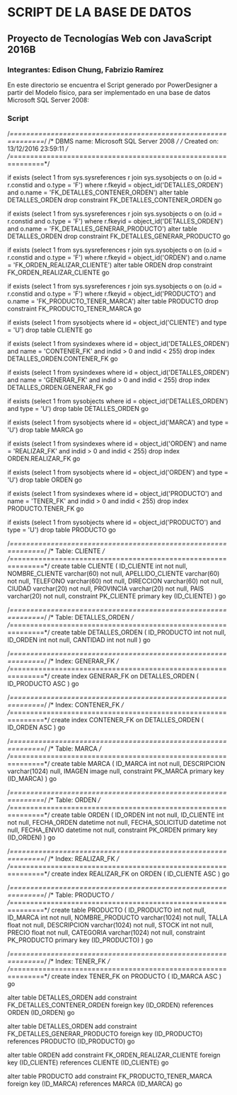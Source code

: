 # SCRIPT DE LA BASE DE DATOS

## Proyecto de Tecnologías Web con JavaScript 2016B

### Integrantes: Edison Chung, Fabrizio Ramírez

En este directorio se encuentra el Script generado por PowerDesigner a partir del Modelo físico, para ser implementado en una base de datos Microsoft SQL Server 2008:

### Script

/*==============================================================*/
/* DBMS name:      Microsoft SQL Server 2008                    */
/* Created on:     13/12/2016 23:59:11                          */
/*==============================================================*/


if exists (select 1
   from sys.sysreferences r join sys.sysobjects o on (o.id = r.constid and o.type = 'F')
   where r.fkeyid = object_id('DETALLES_ORDEN') and o.name = 'FK_DETALLES_CONTENER_ORDEN')
alter table DETALLES_ORDEN
   drop constraint FK_DETALLES_CONTENER_ORDEN
go

if exists (select 1
   from sys.sysreferences r join sys.sysobjects o on (o.id = r.constid and o.type = 'F')
   where r.fkeyid = object_id('DETALLES_ORDEN') and o.name = 'FK_DETALLES_GENERAR_PRODUCTO')
alter table DETALLES_ORDEN
   drop constraint FK_DETALLES_GENERAR_PRODUCTO
go

if exists (select 1
   from sys.sysreferences r join sys.sysobjects o on (o.id = r.constid and o.type = 'F')
   where r.fkeyid = object_id('ORDEN') and o.name = 'FK_ORDEN_REALIZAR_CLIENTE')
alter table ORDEN
   drop constraint FK_ORDEN_REALIZAR_CLIENTE
go

if exists (select 1
   from sys.sysreferences r join sys.sysobjects o on (o.id = r.constid and o.type = 'F')
   where r.fkeyid = object_id('PRODUCTO') and o.name = 'FK_PRODUCTO_TENER_MARCA')
alter table PRODUCTO
   drop constraint FK_PRODUCTO_TENER_MARCA
go

if exists (select 1
            from  sysobjects
           where  id = object_id('CLIENTE')
            and   type = 'U')
   drop table CLIENTE
go

if exists (select 1
            from  sysindexes
           where  id    = object_id('DETALLES_ORDEN')
            and   name  = 'CONTENER_FK'
            and   indid > 0
            and   indid < 255)
   drop index DETALLES_ORDEN.CONTENER_FK
go

if exists (select 1
            from  sysindexes
           where  id    = object_id('DETALLES_ORDEN')
            and   name  = 'GENERAR_FK'
            and   indid > 0
            and   indid < 255)
   drop index DETALLES_ORDEN.GENERAR_FK
go

if exists (select 1
            from  sysobjects
           where  id = object_id('DETALLES_ORDEN')
            and   type = 'U')
   drop table DETALLES_ORDEN
go

if exists (select 1
            from  sysobjects
           where  id = object_id('MARCA')
            and   type = 'U')
   drop table MARCA
go

if exists (select 1
            from  sysindexes
           where  id    = object_id('ORDEN')
            and   name  = 'REALIZAR_FK'
            and   indid > 0
            and   indid < 255)
   drop index ORDEN.REALIZAR_FK
go

if exists (select 1
            from  sysobjects
           where  id = object_id('ORDEN')
            and   type = 'U')
   drop table ORDEN
go

if exists (select 1
            from  sysindexes
           where  id    = object_id('PRODUCTO')
            and   name  = 'TENER_FK'
            and   indid > 0
            and   indid < 255)
   drop index PRODUCTO.TENER_FK
go

if exists (select 1
            from  sysobjects
           where  id = object_id('PRODUCTO')
            and   type = 'U')
   drop table PRODUCTO
go

/*==============================================================*/
/* Table: CLIENTE                                               */
/*==============================================================*/
create table CLIENTE (
   ID_CLIENTE           int                  not null,
   NOMBRE_CLIENTE       varchar(60)          not null,
   APELLIDO_CLIENTE     varchar(60)          not null,
   TELEFONO             varchar(60)          not null,
   DIRECCION            varchar(60)          not null,
   CIUDAD               varchar(20)          not null,
   PROVINCIA            varchar(20)          not null,
   PAIS                 varchar(20)          not null,
   constraint PK_CLIENTE primary key (ID_CLIENTE)
)
go

/*==============================================================*/
/* Table: DETALLES_ORDEN                                        */
/*==============================================================*/
create table DETALLES_ORDEN (
   ID_PRODUCTO          int                  not null,
   ID_ORDEN             int                  not null,
   CANTIDAD             int                  not null
)
go

/*==============================================================*/
/* Index: GENERAR_FK                                            */
/*==============================================================*/
create index GENERAR_FK on DETALLES_ORDEN (
ID_PRODUCTO ASC
)
go

/*==============================================================*/
/* Index: CONTENER_FK                                           */
/*==============================================================*/
create index CONTENER_FK on DETALLES_ORDEN (
ID_ORDEN ASC
)
go

/*==============================================================*/
/* Table: MARCA                                                 */
/*==============================================================*/
create table MARCA (
   ID_MARCA             int                  not null,
   DESCRIPCION          varchar(1024)        null,
   IMAGEN               image                null,
   constraint PK_MARCA primary key (ID_MARCA)
)
go

/*==============================================================*/
/* Table: ORDEN                                                 */
/*==============================================================*/
create table ORDEN (
   ID_ORDEN             int                  not null,
   ID_CLIENTE           int                  not null,
   FECHA_ORDEN          datetime             not null,
   FECHA_SOLICITUD      datetime             not null,
   FECHA_ENVIO          datetime             not null,
   constraint PK_ORDEN primary key (ID_ORDEN)
)
go

/*==============================================================*/
/* Index: REALIZAR_FK                                           */
/*==============================================================*/
create index REALIZAR_FK on ORDEN (
ID_CLIENTE ASC
)
go

/*==============================================================*/
/* Table: PRODUCTO                                              */
/*==============================================================*/
create table PRODUCTO (
   ID_PRODUCTO          int                  not null,
   ID_MARCA             int                  not null,
   NOMBRE_PRODUCTO      varchar(1024)        not null,
   TALLA                float                not null,
   DESCRIPCION          varchar(1024)        not null,
   STOCK                int                  not null,
   PRECIO               float                not null,
   CATEGORIA            varchar(1024)        not null,
   constraint PK_PRODUCTO primary key (ID_PRODUCTO)
)
go

/*==============================================================*/
/* Index: TENER_FK                                              */
/*==============================================================*/
create index TENER_FK on PRODUCTO (
ID_MARCA ASC
)
go

alter table DETALLES_ORDEN
   add constraint FK_DETALLES_CONTENER_ORDEN foreign key (ID_ORDEN)
      references ORDEN (ID_ORDEN)
go

alter table DETALLES_ORDEN
   add constraint FK_DETALLES_GENERAR_PRODUCTO foreign key (ID_PRODUCTO)
      references PRODUCTO (ID_PRODUCTO)
go

alter table ORDEN
   add constraint FK_ORDEN_REALIZAR_CLIENTE foreign key (ID_CLIENTE)
      references CLIENTE (ID_CLIENTE)
go

alter table PRODUCTO
   add constraint FK_PRODUCTO_TENER_MARCA foreign key (ID_MARCA)
      references MARCA (ID_MARCA)
go
